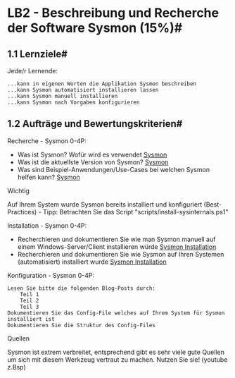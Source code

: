 # LB2 - Beschreibung und Recherche der Software Sysmon (15%)#
## 1.1 Lernziele#

Jede/r Lernende:

    ...kann in eigenen Worten die Applikation Sysmon beschreiben
    ...kann Sysmon automatisiert installieren lassen
    ...kann Sysmon manuell installieren
    ...kann Sysmon nach Vorgaben konfigurieren

## 1.2 Aufträge und Bewertungskriterien#

Recherche - Sysmon 0-4P:

- Was ist Sysmon? Wofür wird es verwendet [Sysmon](tech_daten/sysmon_P3.md)
- Was ist die aktuellste Version von Sysmon? [Sysmon](tech_daten/sysmon_P3.md)
- Was sind Beispiel-Anwendungen/Use-Cases bei welchen Sysmon helfen kann? [Sysmon](tech_daten/sysmon_P3.md)

Wichtig

Auf Ihrem System wurde Sysmon bereits installiert und konfiguriert (Best-Practices) - Tipp: Betrachten Sie das Script "scripts/install-sysinternals.ps1"

Installation - Sysmon 0-4P:

- Recherchieren und dokumentieren Sie wie man Sysmon manuell auf einem Windows-Server/Client installieren würde [Sysmon Installation](tech_daten/sysmonInstallation_P3.md)
- Recherchieren und dokumentieren Sie wie Sysmon auf Ihren Systemen (automatisiert) installiert wurde [Sysmon Installation](tech_daten/sysmonInstallation_P3.md)

Konfiguration - Sysmon 0-4P:

    Lesen Sie bitte die folgenden Blog-Posts durch:
        Teil 1
        Teil 2
        Teil 3
    Dokumentieren Sie das Config-File welches auf Ihrem System für Sysmon installiert ist
    Dokumentieren Sie die Struktur des Config-Files

Quellen

Sysmon ist extrem verbreitet, entsprechend gibt es sehr viele gute Quellen um sich mit diesem Werkzeug vertraut zu machen. Nutzen Sie sie! (youtube z.Bsp)

